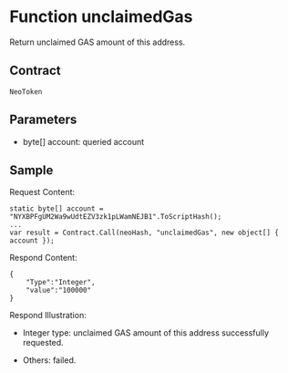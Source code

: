 # Function unclaimedGas

Return unclaimed GAS amount of this address.

## Contract

	NeoToken

## Parameters

- byte[] account: queried account

## Sample

Request Content:

```
static byte[] account = "NYXBPFgUM2Wa9wUdtEZV3zk1pLWamNEJB1".ToScriptHash();
...
var result = Contract.Call(neoHash, "unclaimedGas", new object[] { account });
```

Respond Content:

```
{
	"Type":"Integer",
	"value":"100000"
}
```

Respond Illustration:

- Integer type: unclaimed GAS amount of this address successfully requested.

- Others: failed.
